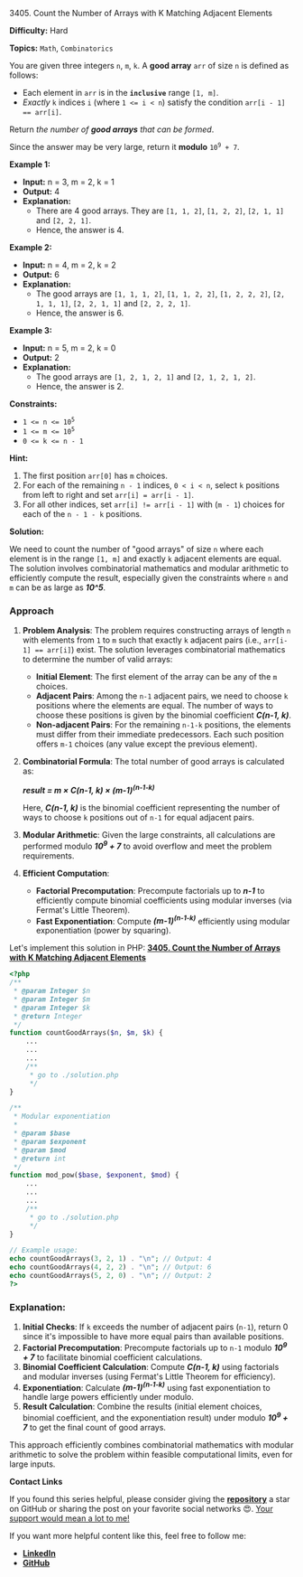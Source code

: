 3405\. Count the Number of Arrays with K Matching Adjacent Elements

**Difficulty:** Hard

**Topics:** `Math`, `Combinatorics`

You are given three integers `n`, `m`, `k`. A **good array** `arr` of size `n` is defined as follows:

- Each element in `arr` is in the **`inclusive`** range `[1, m]`.
- _Exactly_ `k` indices `i` (where `1 <= i < n`) satisfy the condition `arr[i - 1] == arr[i]`.

Return _the number of **good arrays** that can be formed_.

Since the answer may be very large, return it **modulo** <code>10<sup>9</sup> + 7</code>.

**Example 1:**

- **Input:** n = 3, m = 2, k = 1
- **Output:** 4
- **Explanation:**
  - There are 4 good arrays. They are `[1, 1, 2]`, `[1, 2, 2]`, `[2, 1, 1]` and `[2, 2, 1]`.
  - Hence, the answer is 4.

**Example 2:**

- **Input:** n = 4, m = 2, k = 2
- **Output:** 6
- **Explanation:**
  - The good arrays are `[1, 1, 1, 2]`, `[1, 1, 2, 2]`, `[1, 2, 2, 2]`, `[2, 1, 1, 1]`, `[2, 2, 1, 1]` and `[2, 2, 2, 1]`.
  - Hence, the answer is 6.


**Example 3:**

- **Input:** n = 5, m = 2, k = 0
- **Output:** 2
- **Explanation:**
  - The good arrays are `[1, 2, 1, 2, 1]` and `[2, 1, 2, 1, 2]`. 
  - Hence, the answer is 2.


**Constraints:**

- <code>1 <= n <= 10<sup>5</sup></code>
- <code>1 <= m <= 10<sup>5</sup></code>
- `0 <= k <= n - 1`


**Hint:**
1. The first position `arr[0]` has `m` choices.
2. For each of the remaining `n - 1` indices, `0 < i < n`, select `k` positions from left to right and set `arr[i] = arr[i - 1]`.
3. For all other indices, set `arr[i] != arr[i - 1]` with (`m - 1`) choices for each of the `n - 1 - k` positions.






**Solution:**

We need to count the number of "good arrays" of size `n` where each element is in the range `[1, m]` and exactly `k` adjacent elements are equal. The solution involves combinatorial mathematics and modular arithmetic to efficiently compute the result, especially given the constraints where `n` and `m` can be as large as _**10^5**_.

### Approach
1. **Problem Analysis**: The problem requires constructing arrays of length `n` with elements from `1` to `m` such that exactly `k` adjacent pairs (i.e., `arr[i-1] == arr[i]`) exist. The solution leverages combinatorial mathematics to determine the number of valid arrays:
   - **Initial Element**: The first element of the array can be any of the `m` choices.
   - **Adjacent Pairs**: Among the `n-1` adjacent pairs, we need to choose `k` positions where the elements are equal. The number of ways to choose these positions is given by the binomial coefficient _**C(n-1, k)**_.
   - **Non-adjacent Pairs**: For the remaining `n-1-k` positions, the elements must differ from their immediate predecessors. Each such position offers `m-1` choices (any value except the previous element).

2. **Combinatorial Formula**: The total number of good arrays is calculated as:
   
   _**result = m × C(n-1, k) × (m-1)<sup>(n-1-k)</sup>**_
   
   Here, _**C(n-1, k)**_ is the binomial coefficient representing the number of ways to choose `k` positions out of `n-1` for equal adjacent pairs.

3. **Modular Arithmetic**: Given the large constraints, all calculations are performed modulo _**10<sup>9</sup> + 7**_ to avoid overflow and meet the problem requirements.

4. **Efficient Computation**:
   - **Factorial Precomputation**: Precompute factorials up to _**n-1**_ to efficiently compute binomial coefficients using modular inverses (via Fermat's Little Theorem).
   - **Fast Exponentiation**: Compute _**(m-1)<sup>(n-1-k)</sup>**_ efficiently using modular exponentiation (power by squaring).

Let's implement this solution in PHP: **[3405. Count the Number of Arrays with K Matching Adjacent Elements](https://github.com/mah-shamim/leet-code-in-php/tree/main/algorithms/003405-count-the-number-of-arrays-with-k-matching-adjacent-elements/solution.php)**

```php
<?php
/**
 * @param Integer $n
 * @param Integer $m
 * @param Integer $k
 * @return Integer
 */
function countGoodArrays($n, $m, $k) {
    ...
    ...
    ...
    /**
     * go to ./solution.php
     */
}

/**
 * Modular exponentiation
 *
 * @param $base
 * @param $exponent
 * @param $mod
 * @return int
 */
function mod_pow($base, $exponent, $mod) {
    ...
    ...
    ...
    /**
     * go to ./solution.php
     */
}

// Example usage:
echo countGoodArrays(3, 2, 1) . "\n"; // Output: 4
echo countGoodArrays(4, 2, 2) . "\n"; // Output: 6
echo countGoodArrays(5, 2, 0) . "\n"; // Output: 2
?>
```

### Explanation:

1. **Initial Checks**: If `k` exceeds the number of adjacent pairs (`n-1`), return 0 since it's impossible to have more equal pairs than available positions.
2. **Factorial Precomputation**: Precompute factorials up to `n-1` modulo _**10<sup>9</sup> + 7**_ to facilitate binomial coefficient calculations.
3. **Binomial Coefficient Calculation**: Compute _**C(n-1, k)**_ using factorials and modular inverses (using Fermat's Little Theorem for efficiency).
4. **Exponentiation**: Calculate _**(m-1)<sup>(n-1-k)</sup>**_ using fast exponentiation to handle large powers efficiently under modulo.
5. **Result Calculation**: Combine the results (initial element choices, binomial coefficient, and the exponentiation result) under modulo _**10<sup>9</sup> + 7**_ to get the final count of good arrays.

This approach efficiently combines combinatorial mathematics with modular arithmetic to solve the problem within feasible computational limits, even for large inputs.

**Contact Links**

If you found this series helpful, please consider giving the **[repository](https://github.com/mah-shamim/leet-code-in-php)** a star on GitHub or sharing the post on your favorite social networks 😍. [Your support would mean a lot to me!](https://isolatedcompliments.com/v09uayg6h?key=a647d02f1aafcddaf10536d7cd00bd7c)

If you want more helpful content like this, feel free to follow me:

- **[LinkedIn](https://www.linkedin.com/in/arifulhaque/)**
- **[GitHub](https://github.com/mah-shamim)**